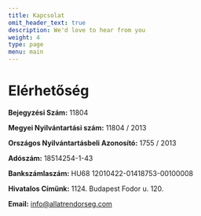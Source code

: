 ```yaml
---
title: Kapcsolat
omit_header_text: true
description: We'd love to hear from you
weight: 4
type: page
menu: main
---
```


# Elérhetőség

**Bejegyzési Szám:** 11804

**Megyei Nyilvántartási szám:** 11804 / 2013

**Országos Nyilvántartásbeli Azonosító:** 1755 / 2013

**Adószám:** 18514254-1-43

**Bankszámlaszám:** HU68 12010422-01418753-00100008

**Hivatalos Címünk:** 1124. Budapest Fodor u. 120.

**Email:** info@allatrendorseg.com
